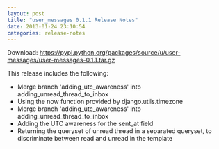 ```yaml
---
layout: post
title: "user_messages 0.1.1 Release Notes"
date: 2013-01-24 23:10:54
categories: release-notes
---
```


Download: <https://pypi.python.org/packages/source/u/user-messages/user-messages-0.1.1.tar.gz>

This release includes the following:

* Merge branch 'adding_utc_awareness' into adding_unread_thread_to_inbox
* Using the now function provided by django.utils.timezone
* Merge branch 'adding_utc_awareness' into adding_unread_thread_to_inbox
* Adding the UTC awareness for the sent_at field
* Returning the queryset of unread thread in a separated queryset, to discriminate between read and unread in the template
